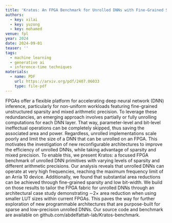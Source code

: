 ```yaml
---
title: 'Kratos: An FPGA Benchmark for Unrolled DNNs with Fine-Grained Sparsity and Mixed Precision'
authors:
  - key: xilai
  - key: yuzong
  - key: mohamed
venue: fpl
year: 2024
date: 2024-09-01
teaser: ''
tags:
  - machine learning
  - generative ai
  - inference-time techniques
materials:
  - name: PDF
    url: https://arxiv.org/pdf/2407.06033
    type: file-pdf
---
```

FPGAs offer a flexible platform for accelerating deep neural network (DNN) inference, particularly for non-uniform workloads featuring fine-grained unstructured sparsity and mixed arithmetic precision. To leverage these redundancies, an emerging approach involves partially or fully unrolling computations for each DNN layer. That way, parameter-level and bit-level ineffectual operations can be completely skipped, thus saving the associated area and power. Regardless, unrolled implementations scale poorly and limit the size of a DNN that can be unrolled on an FPGA. This motivates the investigation of new reconfigurable architectures to improve the efficiency of unrolled DNNs, while taking advantage of sparsity and mixed precision. To enable this, we present Kratos: a focused FPGA benchmark of unrolled DNN primitives with varying levels of sparsity and different arithmetic precisions. Our analysis reveals that unrolled DNNs can operate at very high frequencies, reaching the maximum frequency limit of an Arria 10 device. Additionally, we found that substantial area reductions can be achieved through fine-grained sparsity and low bit-width. We build on those results to tailor the FPGA fabric for unrolled DNNs through an architectural case study demonstrating $\sim$2$\times$ area reduction when using smaller LUT sizes within current FPGAs. This paves the way for further exploration of new programmable architectures that are purpose-built for sparse and low-precision unrolled DNNs. Our source code and benchmark are available on github.com/abdelfattah-lab/Kratos-benchmark.
